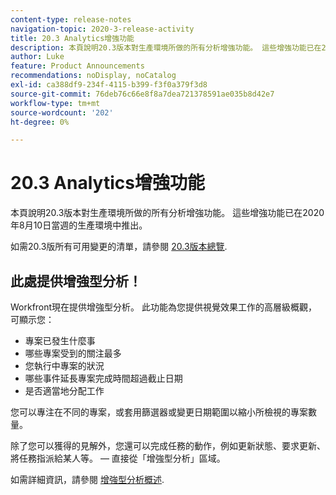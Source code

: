 ```yaml
---
content-type: release-notes
navigation-topic: 2020-3-release-activity
title: 20.3 Analytics增強功能
description: 本頁說明20.3版本對生產環境所做的所有分析增強功能。 這些增強功能已在2020年8月10日當週的生產環境中推出。
author: Luke
feature: Product Announcements
recommendations: noDisplay, noCatalog
exl-id: ca388df9-234f-4115-b399-f3f0a379f3d8
source-git-commit: 76deb76c66e8f8a7dea721378591ae035b8d42e7
workflow-type: tm+mt
source-wordcount: '202'
ht-degree: 0%

---
```


# 20.3 Analytics增強功能

本頁說明20.3版本對生產環境所做的所有分析增強功能。 這些增強功能已在2020年8月10日當週的生產環境中推出。

如需20.3版所有可用變更的清單，請參閱 [20.3版本總覽](../../../product-announcements/product-releases/20.3-release-activity/20.3-release-overview.md).

## 此處提供增強型分析！

Workfront現在提供增強型分析。 此功能為您提供視覺效果工作的高層級概觀，可顯示您：

* 專案已發生什麼事
* 哪些專案受到的關注最多
* 您執行中專案的狀況
* 哪些事件延長專案完成時間超過截止日期
* 是否適當地分配工作

您可以專注在不同的專案，或套用篩選器或變更日期範圍以縮小所檢視的專案數量。

除了您可以獲得的見解外，您還可以完成任務的動作，例如更新狀態、要求更新、將任務指派給某人等。 — 直接從「增強型分析」區域。

如需詳細資訊，請參閱 [增強型分析概述](../../../enhanced-analytics/enhanced-analytics-overview.md).

